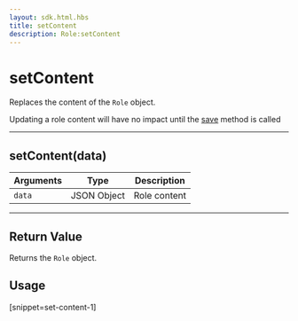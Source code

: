```yaml
---
layout: sdk.html.hbs
title: setContent
description: Role:setContent
---
```

  

# setContent
Replaces the content of the `Role` object.

<div class="alert alert-info">
Updating a role content will have no impact until the <a href="{{ site_base_path }}sdk-reference/android/3/role/save">save</a> method is called
</div>

---

## setContent(data)

| Arguments | Type | Description |
|---------------|---------|----------------------------------------|
| ``data`` | JSON Object | Role content |

---

## Return Value

Returns the `Role` object.

## Usage

[snippet=set-content-1]
